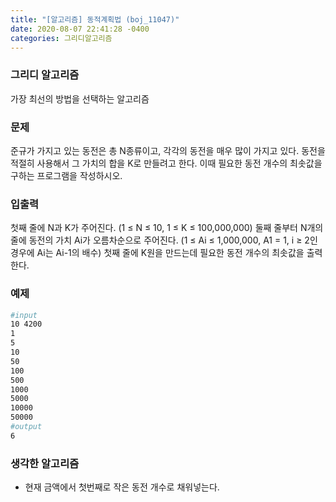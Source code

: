 ```yaml
---
title: "[알고리즘] 동적계획법 (boj_11047)"
date: 2020-08-07 22:41:28 -0400
categories: 그리디알고리즘
---
```

### 그리디 알고리즘
가장 최선의 방법을 선택하는 알고리즘

### 문제
준규가 가지고 있는 동전은 총 N종류이고, 각각의 동전을 매우 많이 가지고 있다.
동전을 적절히 사용해서 그 가치의 합을 K로 만들려고 한다. 이때 필요한 동전 개수의 최솟값을 구하는 프로그램을 작성하시오.

### 입출력
첫째 줄에 N과 K가 주어진다. (1 ≤ N ≤ 10, 1 ≤ K ≤ 100,000,000)
둘째 줄부터 N개의 줄에 동전의 가치 Ai가 오름차순으로 주어진다. (1 ≤ Ai ≤ 1,000,000, A1 = 1, i ≥ 2인 경우에 Ai는 Ai-1의 배수)
첫째 줄에 K원을 만드는데 필요한 동전 개수의 최솟값을 출력한다.

### 예제

```bash
#input
10 4200
1
5
10
50
100
500
1000
5000
10000
50000
#output
6
```

### 생각한 알고리즘
- 현재 금액에서 첫번째로 작은 동전 개수로 채워넣는다.

